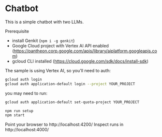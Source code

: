 # Chatbot

This is a simple chatbot with two LLMs.


Prerequisite
 * install Genkit (`npm i -g genkit`)
 * Google Cloud project with Vertex AI API enabled (https://pantheon.corp.google.com/apis/library/aiplatform.googleapis.com)
 * gcloud CLI installed (https://cloud.google.com/sdk/docs/install-sdk)

The sample is using Vertex AI, so you'll need to auth:

```bash
gcloud auth login
gcloud auth application-default login --project YOUR_PROJECT
```

you may need to run:
```bash
gcloud auth application-default set-quota-project YOUR_PROJECT
```

```bash
npm run setup
npm start
```

Point your browser to http://localhost:4200/
Inspect runs in http://localhost:4000/